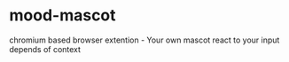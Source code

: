 # mood-mascot
chromium based browser extention - Your own mascot react to your input depends of context
